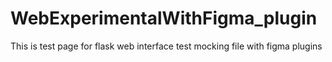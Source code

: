 # WebExperimentalWithFigma_plugin
This is test page for flask web interface test mocking file with figma plugins
